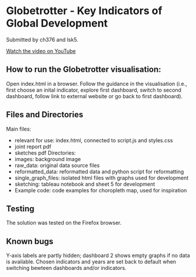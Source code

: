 # Globetrotter - Key Indicators of Global Development

Submitted by ch376 and lsk5.

[Watch the video on YouTube]([http://www.youtube.com/watch?v=VIDEO_ID](https://www.youtube.com/watch?v=bHvdq3sUcV0))

## How to run the Globetrotter visualisation:
Open index.html in a browser.
Follow the guidance in the visualisation (i.e., first choose an inital indicator, explore first dashboard, switch to second dashboard, follow link to external website or go back to first dashboard).

## Files and Directories
Main files:
- relevant for use: index.html, connected to script.js and styles.css
- joint report pdf
- sketches pdf
Directories:
- images: background image
- raw_data: original data source files
- reformatted_data: reformatted data and python script for reformatting
- single_graph_files: isolated html files with graphs used for development
- sketching: tableau notebook and sheet 5 for development
- Example code: code examples for choropleth map, used for inspiration


## Testing
The solution was tested on the Firefox browser.

## Known bugs
Y-axis labels are partly hidden; dashboard 2 shows empty graphs if no data is available. Chosen indicators and years are set back to default when switching bewteen dashboards and/or indicators.

